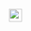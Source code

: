 <div align="center">
<a href="https://densityfield.github.io/Live/">
  <picture>
    <source
      media="(prefers-color-scheme: dark)"
      srcset="https://github.com/DensityField/Artwork/blob/main/procedural/dark/logo.png?raw=true"
     />
    <img
      height="24"
      src="https://github.com/DensityField/Artwork/blob/main/procedural/light/logo.png?raw=true"
     />
  </picture>
</a>
</div>
